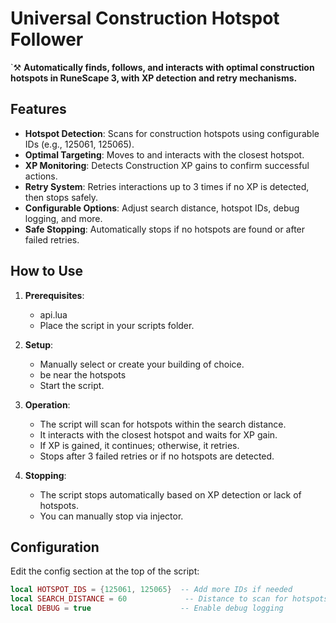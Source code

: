 # Universal Construction Hotspot Follower

 `⚒️ **Automatically finds, follows, and interacts with optimal construction hotspots in RuneScape 3, with XP detection and retry mechanisms.**

## Features

- **Hotspot Detection**: Scans for construction hotspots using configurable IDs (e.g., 125061, 125065).
- **Optimal Targeting**: Moves to and interacts with the closest hotspot.
- **XP Monitoring**: Detects Construction XP gains to confirm successful actions.
- **Retry System**: Retries interactions up to 3 times if no XP is detected, then stops safely.
- **Configurable Options**: Adjust search distance, hotspot IDs, debug logging, and more.
- **Safe Stopping**: Automatically stops if no hotspots are found or after failed retries.

## How to Use

1. **Prerequisites**:
   - api.lua
   - Place the script in your scripts folder.

2. **Setup**:
   - Manually select or create your building of choice.
   - be near the hotspots
   - Start the script.

3. **Operation**:
   - The script will scan for hotspots within the search distance.
   - It interacts with the closest hotspot and waits for XP gain.
   - If XP is gained, it continues; otherwise, it retries.
   - Stops after 3 failed retries or if no hotspots are detected.

4. **Stopping**:
   - The script stops automatically based on XP detection or lack of hotspots.
   - You can manually stop via injector.

## Configuration

Edit the config section at the top of the script:

```lua
local HOTSPOT_IDS = {125061, 125065}  -- Add more IDs if needed
local SEARCH_DISTANCE = 60             -- Distance to scan for hotspots
local DEBUG = true                    -- Enable debug logging

